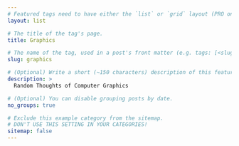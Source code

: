 ```yaml
---
# Featured tags need to have either the `list` or `grid` layout (PRO only).
layout: list

# The title of the tag's page.
title: Graphics

# The name of the tag, used in a post's front matter (e.g. tags: [<slug>]).
slug: graphics

# (Optional) Write a short (~150 characters) description of this featured tag.
description: >
  Random Thoughts of Computer Graphics

# (Optional) You can disable grouping posts by date.
no_groups: true

# Exclude this example category from the sitemap.
# DON'T USE THIS SETTING IN YOUR CATEGORIES!
sitemap: false
---
```


